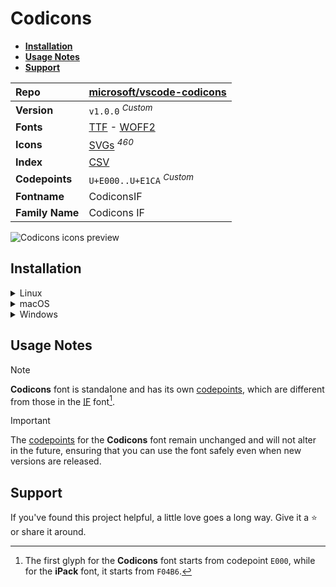 # Codicons

- [**Installation**](#installation)
- [**Usage Notes**](#usage-notes)
- [**Support**](#support)

| Repo            | [microsoft/vscode-codicons](https://github.com/microsoft/vscode-codicons)                                                                                                       |
| :-------------- | ------------------------------------------------------------------------------------------------------------------------------------------------------------------------------- |
| **Version**     | `v1.0.0` <sup>_Custom_</sup>                                                                                                                                                    |
| **Fonts**       | [TTF](https://raw.githubusercontent.com/iconicFonts/if/main/fonts/TTF/Codicons.ttf) - [WOFF2](https://raw.githubusercontent.com/iconicFonts/if/main/fonts/WOFF2/Codicons.woff2) |
| **Icons**       | [SVGs](https://github.com/iconicFonts/if/tree/main/packs/Codicons/svgs) <sup>_460_</sup>                                                                                        |
| **Index**       | [CSV](https://github.com/iconicFonts/if/blob/main/indices/Codicons.csv)                                                                                                         |
| **Codepoints**  | `U+E000..U+E1CA` <sup>_Custom_</sup>                                                                                                                                            |
| **Fontname**    | CodiconsIF                                                                                                                                                                      |
| **Family Name** | Codicons IF                                                                                                                                                                     |

<picture>
  <source media="(prefers-color-scheme: dark)" srcset="https://raw.githubusercontent.com/iconicFonts/if/main/imgs/Codicons_dark.png">
  <img alt="Codicons icons preview" src="https://raw.githubusercontent.com/iconicFonts/if/main/imgs/Codicons_light.png">
</picture>

## Installation

<details>

<summary>Linux</summary>

```sh
curl -o ~/.local/share/fonts/Codicons.ttf https://raw.githubusercontent.com/iconicFonts/if/main/fonts/TTF/Codicons.ttf
```

Refresh font cache:

```sh
fc-cache -f ~/.local/share/fonts
```

</details>

<details>

<summary>macOS</summary>

```sh
curl -o ~/Library/Fonts/Codicons.ttf https://raw.githubusercontent.com/iconicFonts/if/main/fonts/TTF/Codicons.ttf
```

</details>

<details>

<summary>Windows</summary>

```sh
curl -o C:\Windows\Fonts\Codicons.ttf https://raw.githubusercontent.com/iconicFonts/if/main/fonts/TTF/Codicons.ttf
```

</details>

## Usage Notes

> [!NOTE]  
> **Codicons** font is standalone and has its own [codepoints](https://github.com/iconicFonts/if/blob/main/indices/Codicons.csv), which are different from those in the [IF](https://github.com/iconicFonts/if/blob/main/indices/if.csv) font[^1].

> [!IMPORTANT]
> The [codepoints](https://github.com/iconicFonts/if/blob/main/indices/Codicons.csv) for the **Codicons** font remain unchanged and will not alter in the future, ensuring that you can use the font safely even when new versions are released.

## Support

If you've found this project helpful, a little love goes a long way. Give it a :star: or share it around.

[^1]: The first glyph for the **Codicons** font starts from codepoint `E000`, while for the **iPack** font, it starts from `F04B6`.
